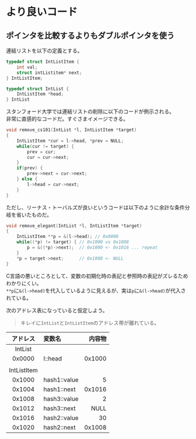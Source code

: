 # より良いコード

## ポインタを比較するよりもダブルポインタを使う

連結リストを以下の定義とする。

```C
typedef struct IntListItem {
    int val;
    struct intListitem* next;
} IntListItem;

typedef struct IntList {
    IntListItem *head;
} IntList
```

スタンフォード大学では連結リストの削除に以下のコードが例示される。  
非常に直感的なコードだ。すぐさまイメージできる。

```C
void remove_cs101(IntList *l, IntListItem *target)
{
    IntListItem *cur = l->head, *prev = NULL;
    while(cur != target) {
        prev = cur;
        cur = cur->next;
    }
    if(prev) {
        prev->next = cur->next;
    } else {
        l->head = cur->next;
    }
}
```

ただし、リーナス・トーバルズが良いというコードは以下のように余計な条件分岐を省いたものだ。

```C
void remove_elegant(IntList *l, IntListItem *target)
{
    IntListItem **p = &(l->head); // 0x0000
    while((*p) != target) { // 0x1000 vs 0x1008
        p = &((*p)->next);  // 0x1000 <- 0x1016 ... repeat
    }
    *p = target->next;      // 0x1008 <- NULL
}
```

C言語の悪いところとして、変数の初期化時の表記と参照時の表記がズレるためわかりにくい。  
`**p`に`&(l->head)`を代入しているように見えるが、実は`p`に`&(l->head)`が代入されている。

次のアドレス表になっていると仮定しよう。
> キレイに`IntList`と`IntListItem`のアドレス帯が離れている。

|アドレス|変数名|内容物|
|:--:|:--|--:|
|IntList|
|0x0000|l::head|0x1000|
||
|IntListItem|
|0x1000|hash1::value|5|
|0x1004|hash1::next|0x1016|
|0x1008|hash3::value|2|
|0x1012|hash3::next|NULL|
|0x1016|hash2::value|30|
|0x1020|hash2::next|0x1008|
